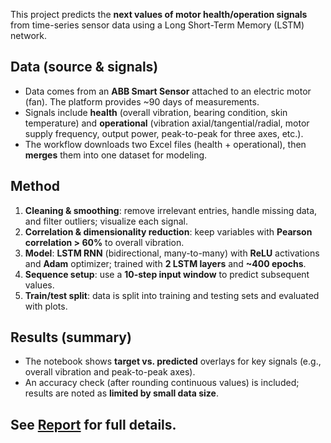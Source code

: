 This project predicts the **next values of motor health/operation signals** from time-series sensor data using a Long Short-Term Memory (LSTM) network.

## Data (source & signals)
- Data comes from an **ABB Smart Sensor** attached to an electric motor (fan). The platform provides ~90 days of measurements.  
- Signals include **health** (overall vibration, bearing condition, skin temperature) and **operational** (vibration axial/tangential/radial, motor supply frequency, output power, peak-to-peak for three axes, etc.).  
- The workflow downloads two Excel files (health + operational), then **merges** them into one dataset for modeling.

## Method
1. **Cleaning & smoothing**: remove irrelevant entries, handle missing data, and filter outliers; visualize each signal.
2. **Correlation & dimensionality reduction**: keep variables with **Pearson correlation > 60%** to overall vibration.
3. **Model**: **LSTM RNN** (bidirectional, many-to-many) with **ReLU** activations and **Adam** optimizer; trained with **2 LSTM layers** and **~400 epochs**.
4. **Sequence setup**: use a **10-step input window** to predict subsequent values.
5. **Train/test split**: data is split into training and testing sets and evaluated with plots.

## Results (summary)
- The notebook shows **target vs. predicted** overlays for key signals (e.g., overall vibration and peak-to-peak axes).  
- An accuracy check (after rounding continuous values) is included; results are noted as **limited by small data size**.

## See [Report]([Report/report.pdf](https://github.com/BekhtiWissal/Predictive_Maintenance_with_LSTM/tree/main/Report)) for full details.
